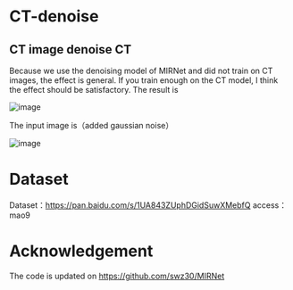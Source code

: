 # CT-denoise
## CT image denoise CT
Because we use the denoising model of MIRNet and did not train on CT images, the effect is general. If you train enough on the CT model, I think the effect should be satisfactory.
The result is

![image](https://github.com/abbasmzs/CT-denoise/blob/main/2%20(2).jpg)

The input image is（added gaussian noise） 

![image](https://github.com/abbasmzs/CT-denoise/blob/main/1.png)
# Dataset
Dataset：https://pan.baidu.com/s/1UA843ZUphDGidSuwXMebfQ access：mao9 

# Acknowledgement
The code is updated on https://github.com/swz30/MIRNet 
